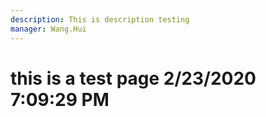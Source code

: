```yaml
---
description: This is description testing
manager: Wang.Hui
---
```

# this is a test page 2/23/2020 7:09:29 PM